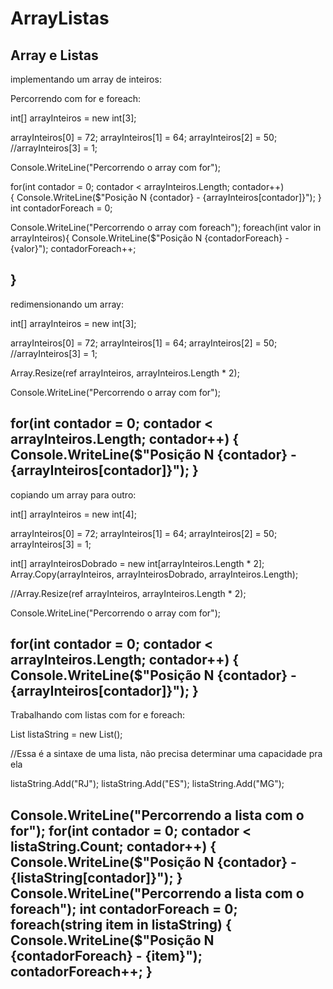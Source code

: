 # ArrayListas
Array e Listas
-----------------------------------------------------
implementando um array de inteiros:

Percorrendo com for e foreach:

int[] arrayInteiros = new int[3];

arrayInteiros[0] = 72;
arrayInteiros[1] = 64;
arrayInteiros[2] = 50;
//arrayInteiros[3] = 1;



Console.WriteLine("Percorrendo o array com for");

for(int contador = 0; contador < arrayInteiros.Length; contador++)   
{
    Console.WriteLine($"Posição N {contador} - {arrayInteiros[contador]}");
}
int contadorForeach = 0;

Console.WriteLine("Percorrendo o array com foreach");
foreach(int valor in arrayInteiros){
Console.WriteLine($"Posição N {contadorForeach} - {valor}");
contadorForeach++;

}
-----------------------------------------------------------------
redimensionando um array:

int[] arrayInteiros = new int[3];

arrayInteiros[0] = 72;
arrayInteiros[1] = 64;
arrayInteiros[2] = 50;
//arrayInteiros[3] = 1;

Array.Resize(ref arrayInteiros, arrayInteiros.Length * 2);

Console.WriteLine("Percorrendo o array com for");

for(int contador = 0; contador < arrayInteiros.Length; contador++)
{
    Console.WriteLine($"Posição N {contador} - {arrayInteiros[contador]}");
}
----------------------------------------------------------
copiando um array para outro:

int[] arrayInteiros = new int[4];

arrayInteiros[0] = 72;
arrayInteiros[1] = 64;
arrayInteiros[2] = 50;
arrayInteiros[3] = 1;

int[] arrayInteirosDobrado = new int[arrayInteiros.Length * 2];
Array.Copy(arrayInteiros, arrayInteirosDobrado, arrayInteiros.Length);

//Array.Resize(ref arrayInteiros, arrayInteiros.Length * 2);

Console.WriteLine("Percorrendo o array com for");

for(int contador = 0; contador < arrayInteiros.Length; contador++)
{
    Console.WriteLine($"Posição N {contador} - {arrayInteiros[contador]}");
}
-----------------------------------------------------------------
Trabalhando com listas com for e foreach:

List <string> listaString = new List<string>();

//Essa é a sintaxe de uma lista, não precisa determinar uma capacidade pra ela

listaString.Add("RJ");
listaString.Add("ES");
listaString.Add("MG");

Console.WriteLine("Percorrendo a lista com o for");
for(int contador = 0; contador < listaString.Count; contador++)
{
    Console.WriteLine($"Posição N {contador} - {listaString[contador]}");
}
Console.WriteLine("Percorrendo a lista com o foreach");
int contadorForeach = 0;
foreach(string item in listaString)
{
    Console.WriteLine($"Posição N {contadorForeach} - {item}");
    contadorForeach++;
}
-------------------------------------------------------------



